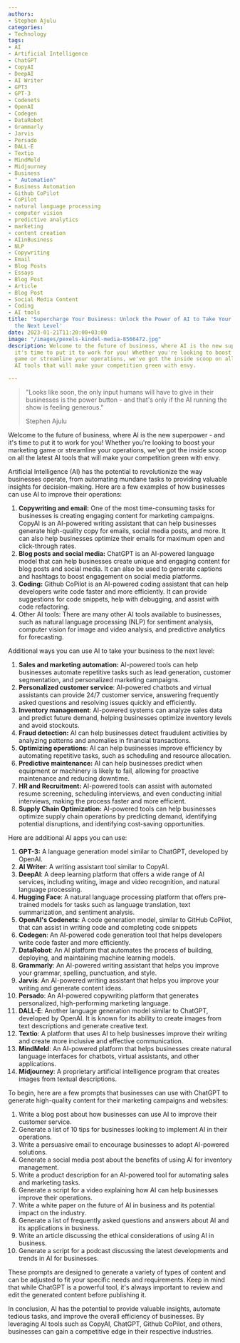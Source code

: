 ```yaml
---
authors:
- Stephen Ajulu
categories:
- Technology
tags:
- AI
- Artificial Intelligence
- ChatGPT
- CopyAI
- DeepAI
- AI Writer
- GPT3
- GPT-3
- Codenets
- OpenAI
- Codegen
- DataRobot
- Grammarly
- Jarvis
- Persado
- DALL-E
- Textio
- MindMeld
- Midjourney
- Business
- " Automation"
- Business Automation
- Github CoPilot
- CoPilot
- natural language processing
- computer vision
- predictive analytics
- marketing
- content creation
- AIinBusiness
- NLP
- Copywriting
- Email
- Blog Posts
- Essays
- Blog Post
- Article
- Blog Post
- Social Media Content
- Coding
- AI tools
title: 'Supercharge Your Business: Unlock the Power of AI to Take Your Business to
  the Next Level'
date: 2023-01-21T11:20:00+03:00
image: "/images/pexels-kindel-media-8566472.jpg"
description: Welcome to the future of business, where AI is the new superpower - and
  it's time to put it to work for you! Whether you're looking to boost your marketing
  game or streamline your operations, we've got the inside scoop on all the latest
  AI tools that will make your competition green with envy.

---
```

> "Looks like soon, the only input humans will have to give in their businesses is the power button - and that's only if the AI running the show is feeling generous."
>
> Stephen Ajulu

Welcome to the future of business, where AI is the new superpower - and it's time to put it to work for you! Whether you're looking to boost your marketing game or streamline your operations, we've got the inside scoop on all the latest AI tools that will make your competition green with envy.

Artificial Intelligence (AI) has the potential to revolutionize the way businesses operate, from automating mundane tasks to providing valuable insights for decision-making. Here are a few examples of how businesses can use AI to improve their operations:

1. **Copywriting and email:** One of the most time-consuming tasks for businesses is creating engaging content for marketing campaigns. CopyAI is an AI-powered writing assistant that can help businesses generate high-quality copy for emails, social media posts, and more. It can also help businesses optimize their emails for maximum open and click-through rates.
2. **Blog posts and social media:** ChatGPT is an AI-powered language model that can help businesses create unique and engaging content for blog posts and social media. It can also be used to generate captions and hashtags to boost engagement on social media platforms.
3. **Coding:** Github CoPilot is an AI-powered coding assistant that can help developers write code faster and more efficiently. It can provide suggestions for code snippets, help with debugging, and assist with code refactoring.
4. Other AI tools: There are many other AI tools available to businesses, such as natural language processing (NLP) for sentiment analysis, computer vision for image and video analysis, and predictive analytics for forecasting.

Additional ways you can use AI to take your business to the next level:

1. **Sales and marketing automation:** AI-powered tools can help businesses automate repetitive tasks such as lead generation, customer segmentation, and personalized marketing campaigns.
2. **Personalized customer service**: AI-powered chatbots and virtual assistants can provide 24/7 customer service, answering frequently asked questions and resolving issues quickly and efficiently.
3. **Inventory management**: AI-powered systems can analyze sales data and predict future demand, helping businesses optimize inventory levels and avoid stockouts.
4. **Fraud detection:** AI can help businesses detect fraudulent activities by analyzing patterns and anomalies in financial transactions.
5. **Optimizing operations**: AI can help businesses improve efficiency by automating repetitive tasks, such as scheduling and resource allocation.
6. **Predictive maintenance:** AI can help businesses predict when equipment or machinery is likely to fail, allowing for proactive maintenance and reducing downtime.
7. **HR and Recruitment:** AI-powered tools can assist with automated resume screening, scheduling interviews, and even conducting initial interviews, making the process faster and more efficient.
8. **Supply Chain Optimization:** AI-powered tools can help businesses optimize supply chain operations by predicting demand, identifying potential disruptions, and identifying cost-saving opportunities.

Here are additional AI apps you can use:

 1. **GPT-3:** A language generation model similar to ChatGPT, developed by OpenAI.
 2. **AI Writer**: A writing assistant tool similar to CopyAI.
 3. **DeepAI**: A deep learning platform that offers a wide range of AI services, including writing, image and video recognition, and natural language processing.
 4. **Hugging Face**: A natural language processing platform that offers pre-trained models for tasks such as language translation, text summarization, and sentiment analysis.
 5. **OpenAI's Codenets**: A code generation model, similar to GitHub CoPilot, that can assist in writing code and completing code snippets
 6. **Codegen**: An AI-powered code generation tool that helps developers write code faster and more efficiently.
 7. **DataRobot**: An AI platform that automates the process of building, deploying, and maintaining machine learning models.
 8. **Grammarly**: An AI-powered writing assistant that helps you improve your grammar, spelling, punctuation, and style.
 9. **Jarvis**: An AI-powered writing assistant that helps you improve your writing and generate content ideas.
10. **Persado**: An AI-powered copywriting platform that generates personalized, high-performing marketing language.
11. **DALL-E**: Another language generation model similar to ChatGPT, developed by OpenAI. It is known for its ability to create images from text descriptions and generate creative text.
12. **Textio**: A platform that uses AI to help businesses improve their writing and create more inclusive and effective communication.
13. **MindMeld**: An AI-powered platform that helps businesses create natural language interfaces for chatbots, virtual assistants, and other applications.
14. **Midjourney**: A proprietary artificial intelligence program that creates images from textual descriptions.

To begin, here are a few prompts that businesses can use with ChatGPT to generate high-quality content for their marketing campaigns and websites:

 1. Write a blog post about how businesses can use AI to improve their customer service.
 2. Generate a list of 10 tips for businesses looking to implement AI in their operations.
 3. Write a persuasive email to encourage businesses to adopt AI-powered solutions.
 4. Generate a social media post about the benefits of using AI for inventory management.
 5. Write a product description for an AI-powered tool for automating sales and marketing tasks.
 6. Generate a script for a video explaining how AI can help businesses improve their operations.
 7. Write a white paper on the future of AI in business and its potential impact on the industry.
 8. Generate a list of frequently asked questions and answers about AI and its applications in business.
 9. Write an article discussing the ethical considerations of using AI in business.
10. Generate a script for a podcast discussing the latest developments and trends in AI for businesses.

These prompts are designed to generate a variety of types of content and can be adjusted to fit your specific needs and requirements. Keep in mind that while ChatGPT is a powerful tool, it's always important to review and edit the generated content before publishing it.

In conclusion, AI has the potential to provide valuable insights, automate tedious tasks, and improve the overall efficiency of businesses. By leveraging AI tools such as CopyAI, ChatGPT, Github CoPilot, and others, businesses can gain a competitive edge in their respective industries.
